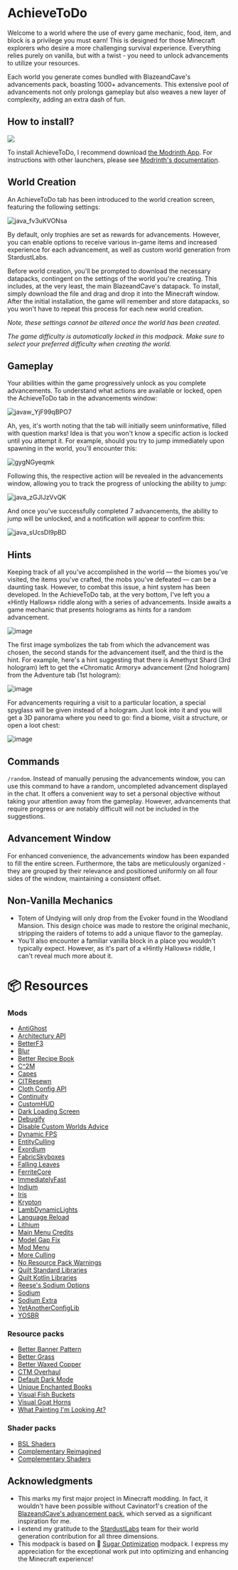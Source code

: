 
# AchieveToDo

Welcome to a world where the use of every game mechanic, food, item, and block is a privilege you must earn! This is designed for those Minecraft explorers who desire a more challenging survival experience. Everything relies purely on vanilla, but with a twist - you need to unlock advancements to utilize your resources.

Each world you generate comes bundled with BlazeandCave's advancements pack, boasting 1000+ advancements. This extensive pool of advancements not only prolongs gameplay but also weaves a new layer of complexity, adding an extra dash of fun.

## How to install?

[<img src="https://github.com/modrinth/art/blob/main/Branding/Badge/badge-dark.svg"/>](https://modrinth.com/modpack/achievetodo)

To install AchieveToDo, I recommend download [the Modrinth App](https://modrinth.com/app). For instructions with other launchers, please see [Modrinth's documentation](https://docs.modrinth.com/docs/modpacks/playing_modpacks/).

## World Creation

An AchieveToDo tab has been introduced to the world creation screen, featuring the following settings:

![java_fv3uKVONsa](https://github.com/diskree/AchieveToDo/assets/96978370/ea1ac4cb-c082-46bb-8f27-b5368b32e5a3)

By default, only trophies are set as rewards for advancements. However, you can enable options to receive various in-game items and increased experience for each advancement, as well as custom world generation from StardustLabs.

Before world creation, you'll be prompted to download the necessary datapacks, contingent on the settings of the world you're creating. This includes, at the very least, the main BlazeandCave's datapack. To install, simply download the file and drag and drop it into the Minecraft window. After the initial installation, the game will remember and store datapacks, so you won't have to repeat this process for each new world creation.

_Note, these settings cannot be altered once the world has been created._

_The game difficulty is automatically locked in this modpack. Make sure to select your preferred difficulty when creating the world._

## Gameplay

Your abilities within the game progressively unlock as you complete advancements. To understand what actions are available or locked, open the AchieveToDo tab in the advancements window:

![javaw_YjF99qBPO7](https://github.com/diskree/AchieveToDo/assets/96978370/641bfdd6-fa1f-4d0c-b9d3-c6442c05a0bd)

Ah, yes, it's worth noting that the tab will initially seem uninformative, filled with question marks! Idea is that you won't know a specific action is locked until you attempt it. For example, should you try to jump immediately upon spawning in the world, you'll encounter this:

![gygNGyeqmk](https://github.com/diskree/AchieveToDo/assets/96978370/1ef24d12-7c6b-48be-895f-16faa6436bb5)

Following this, the respective action will be revealed in the advancements window, allowing you to track the progress of unlocking the ability to jump:

![java_zGJlJzVvQK](https://github.com/diskree/AchieveToDo/assets/96978370/0bf08fbb-59ed-4f3f-ac3d-68f6025c884c)

And once you've successfully completed 7 advancements, the ability to jump will be unlocked, and a notification will appear to confirm this:

![java_sUcsDl9pBD](https://github.com/diskree/AchieveToDo/assets/96978370/70848bab-d72b-4341-b9c1-1e236d817de6)

## Hints

Keeping track of all you've accomplished in the world — the biomes you've visited, the items you've crafted, the mobs you've defeated — can be a daunting task. However, to combat this issue, a hint system has been developed. In the AchieveToDo tab, at the very bottom, I've left you a «Hintly Hallows» riddle along with a series of advancements. Inside awaits a game mechanic that presents holograms as hints for a random advancement.

![image](https://github.com/diskree/AchieveToDo-core/assets/96978370/2c419f00-8fe9-484b-b1e2-13f1f453639c)

The first image symbolizes the tab from which the advancement was chosen, the second stands for the advancement itself, and the third is the hint. For example, here's a hint suggesting that there is Amethyst Shard (3rd hologram) left to get the «Chromatic Armory» advancement (2nd hologram) from the Adventure tab (1st hologram):

![image](https://github.com/diskree/AchieveToDo-core/assets/96978370/6b0cc981-e600-4aa2-b851-72836bb340a0)

For advancements requiring a visit to a particular location, a special spyglass will be given instead of a hologram. Just look into it and you will get a 3D panorama where you need to go: find a biome, visit a structure, or open a loot chest:

![image](https://github.com/diskree/AchieveToDo-core/assets/96978370/e1f267f5-f45b-4133-8447-94d2b2090806)

## Commands

`/random`. Instead of manually perusing the advancements window, you can use this command to have a random, uncompleted advancement displayed in the chat. It offers a convenient way to set a personal objective without taking your attention away from the gameplay. However, advancements that require progress or are notably difficult will not be included in the suggestions.

## Advancement Window

For enhanced convenience, the advancements window has been expanded to fill the entire screen. Furthermore, the tabs are meticulously organized - they are grouped by their relevance and positioned uniformly on all four sides of the window, maintaining a consistent offset.

## Non-Vanilla Mechanics

- Totem of Undying will only drop from the Evoker found in the Woodland Mansion. This design choice was made to restore the original mechanic, stripping the raiders of totems to add a unique flavor to the gameplay.
- You'll also encounter a familiar vanilla block in a place you wouldn't typically expect. However, as it's part of a «Hintly Hallows» riddle, I can't reveal much more about it.

# 📦 Resources

### Mods

- [AntiGhost](https://github.com/gbl/AntiGhost)
- [Architectury API](https://github.com/architectury/architectury-api)
- [BetterF3](https://modrinth.com/mod/betterf3)
- [Blur](https://github.com/Motschen/Blur)
- [Better Recipe Book](https://github.com/mrshmllow/BetterRecipeBook)
- [C^2M](https://github.com/RelativityMC/C2ME-fabric)
- [Capes](https://github.com/CaelTheColher/Capes)
- [CITResewn](https://github.com/SHsuperCM/CITResewn)
- [Cloth Config API](https://github.com/shedaniel/ClothConfig/)
- [Continuity](https://github.com/PepperCode1/Continuity)
- [CustomHUD](https://github.com/Minenash/CustomHUD)
- [Dark Loading Screen](https://github.com/A5b84/dark-loading-screen)
- [Debugify](https://github.com/isXander/Debugify)
- [Disable Custom Worlds Advice](https://github.com/rdvdev2/DisableCustomWorldsAdvice)
- [Dynamic FPS](https://github.com/juliand665/Dynamic-FPS)
- [EntityCulling](https://github.com/tr7zw/EntityCulling)
- [Exordium](https://github.com/tr7zw/Exordium)
- [FabricSkyboxes](https://github.com/AMereBagatelle/fabricskyboxes)
- [Falling Leaves](https://github.com/RandomMcSomethin/fallingleaves)
- [FerriteCore](https://github.com/malte0811/FerriteCore)
- [ImmediatelyFast](https://github.com/RaphiMC/ImmediatelyFast)
- [Indium](https://github.com/comp500/Indium)
- [Iris](https://github.com/IrisShaders/Iris)
- [Krypton](https://github.com/astei/krypton)
- [LambDynamicLights](https://github.com/LambdAurora/LambDynamicLights)
- [Language Reload](https://github.com/Jerozgen/LanguageReload)
- [Lithium](https://github.com/CaffeineMC/lithium-fabric)
- [Main Menu Credits](https://github.com/isXander/main-menu-credits)
- [Model Gap Fix](https://github.com/MehVahdJukaar/modelfix-multi)
- [Mod Menu](https://github.com/TerraformersMC/ModMenu)
- [More Culling](https://github.com/fxmorin/moreculling)
- [No Resource Pack Warnings](https://github.com/SpaceWalkerRS/no-resource-pack-warnings)
- [Quilt Standard Libraries](https://github.com/QuiltMC/quilt-standard-libraries)
- [Quilt Kotlin Libraries](https://github.com/QuiltMC/quilt-kotlin-libraries)
- [Reese's Sodium Options](https://github.com/FlashyReese/reeses-sodium-options)
- [Sodium](https://github.com/CaffeineMC/sodium-fabric/)
- [Sodium Extra](https://github.com/FlashyReese/sodium-extra-fabric)
- [YetAnotherConfigLib](https://github.com/isXander/YetAnotherConfigLib)
- [YOSBR](https://github.com/shedaniel/your-options-shall-be-respected)

### Resource packs

- [Better Banner Pattern](https://www.planetminecraft.com/texture-pack/banner-pattern-new/)
- [Better Grass](https://modrinth.com/resourcepack/bettergrass)
- [Better Waxed Copper](https://www.curseforge.com/minecraft/texture-packs/better-waxed-copper)
- [CTM Overhaul](https://modrinth.com/resourcepack/ctm-overhaul)
- [Default Dark Mode](https://github.com/xnebulr/Minecraft-Default-Dark-Mode)
- [Unique Enchanted Books](https://www.curseforge.com/minecraft/texture-packs/unique-enchanted-books)
- [Visual Fish Buckets](https://www.curseforge.com/minecraft/texture-packs/visual-fish-buckets)
- [Visual Goat Horns](https://www.curseforge.com/minecraft/texture-packs/visual-goat-horns)
- [What Painting I'm Looking At?](https://www.planetminecraft.com/texture-pack/what-painting-i-m-looking-at/)

### Shader packs

- [BSL Shaders](https://www.curseforge.com/minecraft/customization/bsl-shaders)
- [Complementary Reimagined](https://www.curseforge.com/minecraft/customization/complementary-reimagined)
- [Complementary Shaders](https://www.curseforge.com/minecraft/customization/complementary-shaders)

## Acknowledgments

- This marks my first major project in Minecraft modding. In fact, it wouldn't have been possible without Cavinator1's creation of the [BlazeandCave's advancement pack](https://www.planetminecraft.com/data-pack/blazeandcave-s-advancements-pack-1-12/), which served as a significant inspiration for me.
- I extend my gratitude to the [StardustLabs](https://www.stardustlabs.net/) team for their world generation contribution for all three dimensions.
- This modpack is based on 💜 [Sugar Optimization](https://modrinth.com/modpack/sugar) modpack. I express my appreciation for the exceptional work put into optimizing and enhancing the Minecraft experience!
